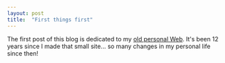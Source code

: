 ```yaml
---
layout: post
title:  "First things first"
---
```

The first post of this blog is dedicated to my [old personal Web](https://jpgarciaortiz.com/web-antigua). It's been 12 years since I made that small site... so many changes in my personal life since then!
